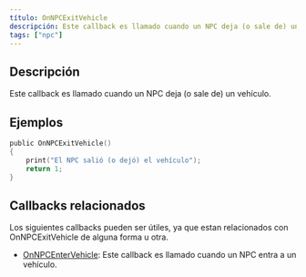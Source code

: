 ```yaml
---
título: OnNPCExitVehicle
descripción: Este callback es llamado cuando un NPC deja (o sale de) un vehículo.
tags: ["npc"]
---
```


## Descripción

Este callback es llamado cuando un NPC deja (o sale de) un vehículo.


## Ejemplos

```c
public OnNPCExitVehicle()
{
    print("El NPC salió (o dejó) el vehículo");
    return 1;
}
```

## Callbacks relacionados

Los siguientes callbacks pueden ser útiles, ya que estan relacionados con OnNPCExitVehicle de alguna forma u otra.

- [OnNPCEnterVehicle](OnNPCEnterVehicle): Este callback es llamado cuando un NPC entra a un vehículo.
